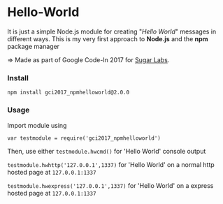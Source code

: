 # Hello-World

It is just a simple Node.js module for creating "_Hello World_" messages in different ways. This is my very first approach to **Node.js** and the **npm** package manager

=> Made as part of Google Code-In 2017 for [Sugar Labs](https://sugarlabs.org/).

### Install

`npm install gci2017_npmhelloworld@2.0.0`

### Usage
Import module using
```
var testmodule = require('gci2017_npmhelloworld')
```

Then, use either
``` testmodule.hwcmd() ``` for 'Hello World' console output

``` testmodule.hwhttp('127.0.0.1',1337) ``` for 'Hello World' on a normal http hosted page at `127.0.0.1:1337`

``` testmodule.hwexpress('127.0.0.1',1337) ``` for 'Hello World' on a express hosted page at `127.0.0.1:1337`